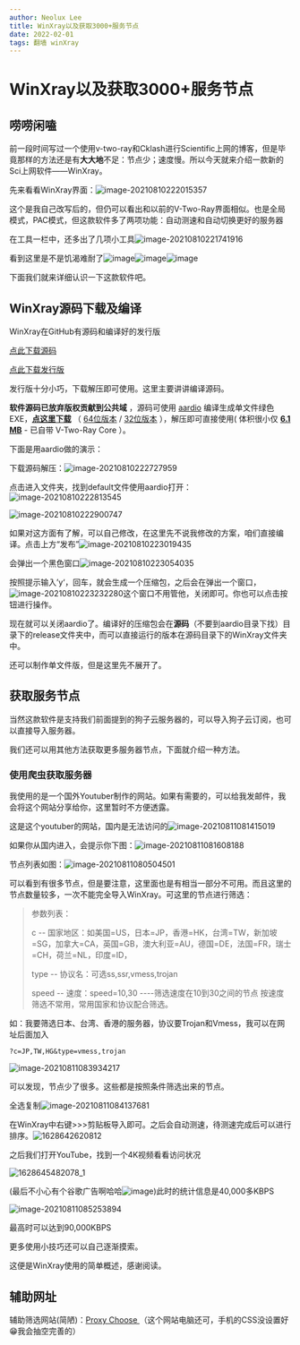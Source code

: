 ```yaml
---
author: Neolux Lee
title: WinXray以及获取3000+服务节点
date: 2022-02-01
tags: 翻墙 winXray
---
```

# WinXray以及获取3000+服务节点

## 唠唠闲嗑

前一段时间写过一个使用v-two-ray和Cklash进行Scientific上网的博客，但是毕竟那样的方法还是有**大大地**不足：节点少；速度慢。所以今天就来介绍一款新的Sci上网软件——WinXray。

先来看看WinXray界面：![image-20210810222015357](https://cdn.jsdelivr.net/gh/li-kangfeng/BlogImage@1.1/img/image-20210810222015357.png)



这个是我自己改写后的，但仍可以看出和以前的V-Two-Ray界面相似。也是全局模式，PAC模式，但这款软件多了两项功能：自动测速和自动切换更好的服务器

在工具一栏中，还多出了几项小工具![image-20210810221741916](https://cdn.jsdelivr.net/gh/li-kangfeng/BlogImage@1.1/img/image-20210810221741916.png)

看到这里是不是饥渴难耐了![image](https://img2020.cnblogs.com/blog/2493192/202108/2493192-20210811104208852-1319363934.png)![image](https://img2020.cnblogs.com/blog/2493192/202108/2493192-20210811104208852-1319363934.png)![image](https://img2020.cnblogs.com/blog/2493192/202108/2493192-20210811104208852-1319363934.png)

下面我们就来详细认识一下这款软件吧。

## WinXray源码下载及编译

WinXray在GitHub有源码和编译好的发行版

[点此下载源码](https://github.com/miduo2689/winXray)

[点此下载发行版](https://github.com/TheMRLL/winxray)

发行版十分小巧，下载解压即可使用。这里主要讲讲编译源码。

**软件源码已放弃版权贡献到公共域** ，源码可使用 [aardio](http://www.aardio.com/) 编译生成单文件绿色EXE，**[点这里下载](https://github.com/miduo2689/winXray/raw/master/release/winXray.7z)** （ [64位版本](https://github.com/miduo2689/winXray/raw/master/release/winXray.7z) / [32位版本](https://github.com/miduo2689/winXray/raw/master/release/winXray32.7z) ），解压即可直接使用( 体积很小仅 **[6.1 MB](https://github.com/miduo2689/winXray/raw/master/release/winXray.7z)** - 已自带 V-Two-Ray Core ）。

下面是用aardio做的演示：

下载源码解压：![image-20210810222727959](https://cdn.jsdelivr.net/gh/li-kangfeng/BlogImage@1.1/img/image-20210810222727959.png)

点击进入文件夹，找到default文件使用aardio打开：![image-20210810222813545](https://cdn.jsdelivr.net/gh/li-kangfeng/BlogImage@1.1/img/image-20210810222813545.png)

![image-20210810222900747](https://cdn.jsdelivr.net/gh/li-kangfeng/BlogImage@1.1/img/image-20210810222900747.png)

如果对这方面有了解，可以自己修改，在这里先不说我修改的方案，咱们直接编译。点击上方“发布”![image-20210810223019435](https://cdn.jsdelivr.net/gh/li-kangfeng/BlogImage@1.1/img/image-20210810223019435.png)

会弹出一个黑色窗口![image-20210810223054035](https://cdn.jsdelivr.net/gh/li-kangfeng/BlogImage@1.1/img/image-20210810223054035.png)

按照提示输入’y‘，回车，就会生成一个压缩包，之后会在弹出一个窗口，![image-20210810223232280](https://cdn.jsdelivr.net/gh/li-kangfeng/BlogImage@1.1/img/image-20210810223232280.png)这个窗口不用管他，关闭即可。你也可以点击按钮进行操作。

现在就可以关闭aardio了。编译好的压缩包会在**源码**（不要到aardio目录下找）目录下的release文件夹中，而可以直接运行的版本在源码目录下的WinXray文件夹中。

还可以制作单文件版，但是这里先不展开了。

## 获取服务节点

当然这款软件是支持我们前面提到的狗子云服务器的，可以导入狗子云订阅，也可以直接导入服务器。

我们还可以用其他方法获取更多服务器节点，下面就介绍一种方法。

### 使用爬虫获取服务器

我使用的是一个国外Youtuber制作的网站。如果有需要的，可以给我发邮件，我会将这个网站分享给你，这里暂时不方便透露。

这是这个youtuber的网站，国内是无法访问的![image-20210811081415019](https://cdn.jsdelivr.net/gh/li-kangfeng/BlogImage@1.1/img/image-20210811081415019.png)

如果你从国内进入，会提示你下图：![image-20210811081608188](https://cdn.jsdelivr.net/gh/li-kangfeng/BlogImage@1.1/img/image-20210811081608188.png)



节点列表如图：![image-20210811080504501](https://cdn.jsdelivr.net/gh/li-kangfeng/BlogImage@1.1/img/image-20210811080504501.png)

可以看到有很多节点，但是要注意，这里面也是有相当一部分不可用。而且这里的节点数量较多，一次不能完全导入WinXray。可这里的节点进行筛选：

> 参数列表：
>
> 	c -- 国家地区：如美国=US，日本=JP，香港=HK，台湾=TW，新加坡=SG，加拿大=CA，英国=GB，澳大利亚=AU，德国=DE，法国=FR，瑞士=CH，荷兰=NL，印度=ID，
> 							
> 	type -- 协议名：可选ss,ssr,vmess,trojan
> 							
> 	speed -- 速度：speed=10,30 ----筛选速度在10到30之间的节点      按速度筛选不常用，常用国家和协议配合筛选。

如：我要筛选日本、台湾、香港的服务器，协议要Trojan和Vmess，我可以在网址后面加入

```
?c=JP,TW,HG&type=vmess,trojan
```

![image-20210811083934217](https://cdn.jsdelivr.net/gh/li-kangfeng/BlogImage@1.1/img/image-20210811083934217.png)

可以发现，节点少了很多。这些都是按照条件筛选出来的节点。

全选复制![image-20210811084137681](https://cdn.jsdelivr.net/gh/li-kangfeng/BlogImage@1.1/img/image-20210811084137681.png)

在WinXray中右键>>>剪贴板导入即可。之后会自动测速，待测速完成后可以进行排序。![1628642620812](https://cdn.jsdelivr.net/gh/li-kangfeng/BlogImage@1.1/img/1628642620812.gif)

之后我们打开YouTube，找到一个4K视频看看访问状况

![1628645482078_1](https://cdn.jsdelivr.net/gh/li-kangfeng/BlogImage@1.2/img/1628649195938.gif)

(最后不小心有个谷歌广告啊哈哈![image](https://img2020.cnblogs.com/blog/2493192/202108/2493192-20210811104026706-1595259466.png))此时的统计信息是40,000多KBPS

![image-20210811085253894](https://cdn.jsdelivr.net/gh/li-kangfeng/BlogImage@1.1/img/image-20210811085253894.png)

最高时可以达到90,000KBPS



更多使用小技巧还可以自己逐渐摸索。

这便是WinXray使用的简单概述，感谢阅读。

## 辅助网址

辅助筛选网站(简陋)：[Proxy Choose ](http://plaza.neolux.ml/ProxySelector/) （这个网站电脑还可，手机的CSS没设置好😁我会抽空完善的）



<!-- 全部节点列表：[点击转到](https://proxy.yugogo.xyz/clash/proxies)（不需代理）-->



